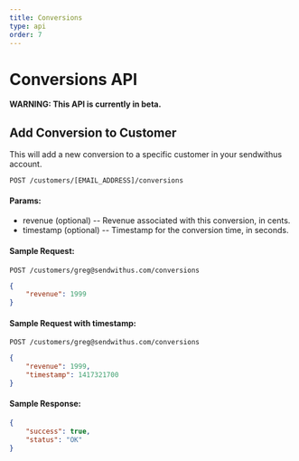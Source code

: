 ```yaml
---
title: Conversions
type: api
order: 7
---
```


# Conversions API

**WARNING: This API is currently in beta.**

## Add Conversion to Customer

This will add a new conversion to a specific customer in your sendwithus account.

`POST /customers/[EMAIL_ADDRESS]/conversions`

#### Params:

- revenue (optional)   -- Revenue associated with this conversion, in cents.
- timestamp (optional) -- Timestamp for the conversion time, in seconds.


#### Sample Request:

`POST /customers/greg@sendwithus.com/conversions`

```json
{
    "revenue": 1999
}
```

#### Sample Request with timestamp:

`POST /customers/greg@sendwithus.com/conversions`

```json
{
    "revenue": 1999,
    "timestamp": 1417321700
}
```

#### Sample Response:

```json
{
    "success": true,
    "status": "OK"
}
```

